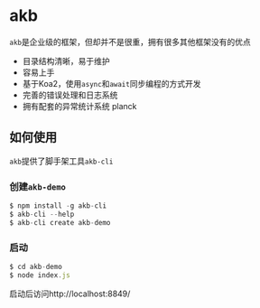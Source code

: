 # akb

`akb`是企业级的框架，但却并不是很重，拥有很多其他框架没有的优点

 - 目录结构清晰，易于维护
 - 容易上手
 - 基于Koa2，使用`async`和`await`同步编程的方式开发
 - 完善的错误处理和日志系统
 - 拥有配套的异常统计系统 planck


## 如何使用

`akb`提供了脚手架工具`akb-cli`


### 创建`akb-demo`

```javascript
$ npm install -g akb-cli
$ akb-cli --help
$ akb-cli create akb-demo
```

### 启动

```javascript
$ cd akb-demo
$ node index.js
```

启动后访问http://localhost:8849/
